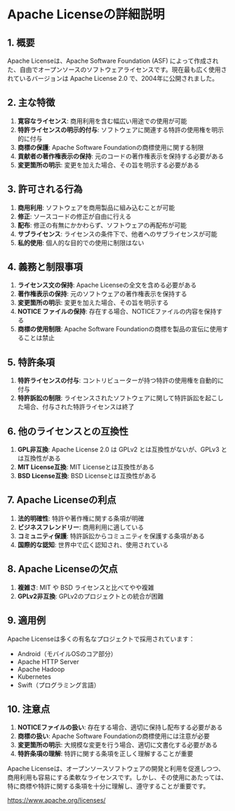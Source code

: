 # Apache Licenseの詳細説明

## 1. 概要

Apache Licenseは、Apache Software Foundation (ASF) によって作成された、自由でオープンソースのソフトウェアライセンスです。現在最も広く使用されているバージョンは Apache License 2.0 で、2004年に公開されました。

## 2. 主な特徴

1. **寛容なライセンス**: 商用利用を含む幅広い用途での使用が可能
2. **特許ライセンスの明示的付与**: ソフトウェアに関連する特許の使用権を明示的に付与
3. **商標の保護**: Apache Software Foundationの商標使用に関する制限
4. **貢献者の著作権表示の保持**: 元のコードの著作権表示を保持する必要がある
5. **変更箇所の明示**: 変更を加えた場合、その旨を明示する必要がある

## 3. 許可される行為

1. **商用利用**: ソフトウェアを商用製品に組み込むことが可能
2. **修正**: ソースコードの修正が自由に行える
3. **配布**: 修正の有無にかかわらず、ソフトウェアの再配布が可能
4. **サブライセンス**: ライセンスの条件下で、他者へのサブライセンスが可能
5. **私的使用**: 個人的な目的での使用に制限はない

## 4. 義務と制限事項

1. **ライセンス文の保持**: Apache Licenseの全文を含める必要がある
2. **著作権表示の保持**: 元のソフトウェアの著作権表示を保持する
3. **変更箇所の明示**: 変更を加えた場合、その旨を明示する
4. **NOTICE ファイルの保持**: 存在する場合、NOTICEファイルの内容を保持する
5. **商標の使用制限**: Apache Software Foundationの商標を製品の宣伝に使用することは禁止

## 5. 特許条項

1. **特許ライセンスの付与**: コントリビューターが持つ特許の使用権を自動的に付与
2. **特許訴訟の制限**: ライセンスされたソフトウェアに関して特許訴訟を起こした場合、付与された特許ライセンスは終了

## 6. 他のライセンスとの互換性

1. **GPL非互換**: Apache License 2.0 は GPLv2 とは互換性がないが、GPLv3 とは互換性がある
2. **MIT License互換**: MIT Licenseとは互換性がある
3. **BSD License互換**: BSD Licenseとは互換性がある

## 7. Apache Licenseの利点

1. **法的明確性**: 特許や著作権に関する条項が明確
2. **ビジネスフレンドリー**: 商用利用に適している
3. **コミュニティ保護**: 特許訴訟からコミュニティを保護する条項がある
4. **国際的な認知**: 世界中で広く認知され、使用されている

## 8. Apache Licenseの欠点

1. **複雑さ**: MIT や BSD ライセンスと比べてやや複雑
2. **GPLv2非互換**: GPLv2のプロジェクトとの統合が困難

## 9. 適用例

Apache Licenseは多くの有名なプロジェクトで採用されています：

- Android（モバイルOSのコア部分）
- Apache HTTP Server
- Apache Hadoop
- Kubernetes
- Swift（プログラミング言語）

## 10. 注意点

1. **NOTICEファイルの扱い**: 存在する場合、適切に保持し配布する必要がある
2. **商標の扱い**: Apache Software Foundationの商標使用には注意が必要
3. **変更箇所の明示**: 大規模な変更を行う場合、適切に文書化する必要がある
4. **特許条項の理解**: 特許に関する条項を正しく理解することが重要

Apache Licenseは、オープンソースソフトウェアの開発と利用を促進しつつ、商用利用も容易にする柔軟なライセンスです。しかし、その使用にあたっては、特に商標や特許に関する条項を十分に理解し、遵守することが重要です。

https://www.apache.org/licenses/